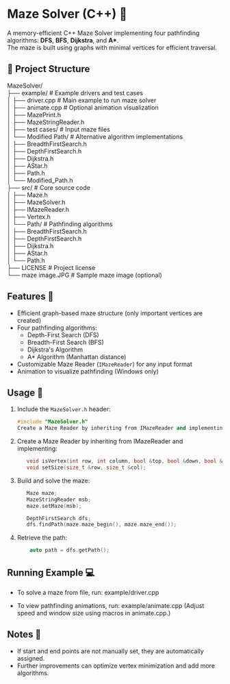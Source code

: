 # Maze Solver (C++) 🧩

A memory-efficient C++ Maze Solver implementing four pathfinding algorithms: **DFS**, **BFS**, **Dijkstra**, and **A\***.  
The maze is built using graphs with minimal vertices for efficient traversal.

## 📁 Project Structure

MazeSolver/  
├── example/                      # Example drivers and test cases  
│   ├── driver.cpp                 # Main example to run maze solver  
│   ├── animate.cpp                # Optional animation visualization  
│   ├── MazePrint.h  
│   ├── MazeStringReader.h  
│   ├── test cases/                # Input maze files  
│   └── Modified Path/             # Alternative algorithm implementations  
│       ├── BreadthFirstSearch.h  
│       ├── DepthFirstSearch.h  
│       ├── Dijkstra.h  
│       ├── AStar.h  
│       ├── Path.h  
│       └── Modified_Path.h  
├── src/                           # Core source code  
│   ├── Maze.h  
│   ├── MazeSolver.h  
│   ├── IMazeReader.h  
│   ├── Vertex.h  
│   └── Path/                      # Pathfinding algorithms  
│       ├── BreadthFirstSearch.h  
│       ├── DepthFirstSearch.h  
│       ├── Dijkstra.h  
│       ├── AStar.h  
│       └── Path.h  
├── LICENSE                        # Project license   
└── maze image.JPG                 # Sample maze image (optional)


## Features 🌟
- Efficient graph-based maze structure (only important vertices are created)
- Four pathfinding algorithms:
  - Depth-First Search (DFS)
  - Breadth-First Search (BFS)
  - Dijkstra's Algorithm
  - A* Algorithm (Manhattan distance)
- Customizable Maze Reader (`IMazeReader`) for any input format
- Animation to visualize pathfinding (Windows only)

## Usage 🚀
1. Include the `MazeSolver.h` header:
   ```cpp
   #include "MazeSolver.h"
   Create a Maze Reader by inheriting from IMazeReader and implementing:
   ```

2. Create a Maze Reader by inheriting from IMazeReader and implementing:

   ```cpp
      void isVertex(int row, int column, bool &top, bool &down, bool &left, bool &right, bool &isGoal);
      void setSize(size_t &row, size_t &col);
   ```
3. Build and solve the maze:
   ```cpp
      Maze maze;
      MazeStringReader msb;
      maze.setMaze(msb);

      DepthFirstSearch dfs;
      dfs.findPath(maze.maze_begin(), maze.maze_end());
   ```
4. Retrieve the path:
   ```cpp
       auto path = dfs.getPath();
    ```
## Running Example 💻
* To solve a maze from file, run:
    example/driver.cpp

* To view pathfinding animations, run:
    example/animate.cpp
    (Adjust speed and window size using macros in animate.cpp.)

## Notes 📝
* If start and end points are not manually set, they are automatically assigned.
* Further improvements can optimize vertex minimization and add more algorithms.


